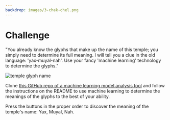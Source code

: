 ```yaml
---
backdrop: images/3-chak-chel.png
---
```


# Challenge

"You already know the glyphs that make up the name of this temple; you simply need to determine its full meaning. I will tell you a clue in the old language: 'yax-muyal-nah'. Use your fancy 'machine learning' technology to determine the glyphs."

![temple glyph name](/images/title.png)

Clone [this GitHub repo of a machine learning model analysis tool](https://github.com/MicrosoftDocs/Azure-Maya-Mystery-Challenge-3) and follow the instructions on the README to use machine learning to determine the meanings of the glyphs to the best of your ability.

Press the buttons in the proper order to discover the meaning of the temple's name: Yax, Muyal, Nah.

<Challenge3/>
